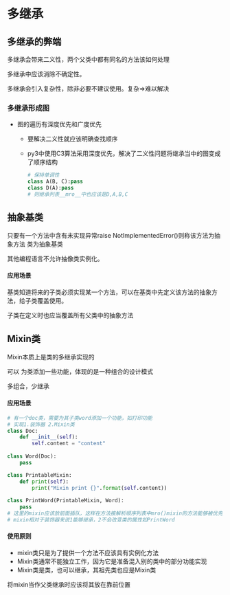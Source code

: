 #  多继承

## 多继承的弊端

多继承会带来二义性，两个父类中都有同名的方法该如何处理

多继承中应该消除不确定性。

多继承会引入复杂性，除非必要不建议使用。复杂=>难以解决

###  多继承形成图

- 图的遍历有深度优先和广度优先

  - 要解决二义性就应该明确查找顺序

  - py3中使用C3算法采用深度优先，解决了二义性问题将继承当中的图变成了顺序结构

    ~~~ python
    # 保持单调性
    class A(B, C):pass
    class D(A):pass 
    # 则继承列表__mro__中也应该是D,A,B,C
    ~~~

##  抽象基类

只要有一个方法中含有未实现异常raise NotImplementedError()则称该方法为抽象方法 类为抽象基类

其他编程语言不允许抽像类实例化。

#### 应用场景

基类知道将来的子类必须实现某一个方法，可以在基类中先定义该方法的抽象方法，给子类覆盖使用。

子类在定义时也应当覆盖所有父类中的抽象方法

## Mixin类

Mixin本质上是类的多继承实现的

可以 为类添加一些功能，体现的是一种组合的设计模式

多组合，少继承

####  应用场景

~~~ python
# 有一个doc类，需要为其子类word添加一个功能，如打印功能
# 实现1.装饰器 2.Mixin类
class Doc:
    def __init__(self):
        self.content = "content"
 
class Word(Doc):
    pass

class PrintableMixin:
    def print(self):
    	print("Mixin print {}".format(self.content))
    
class PrintWord(PrintableMixin, Word):
    pass
# 这里的mixin应该放前面插队，这样在方法接解析顺序列表中mro()mixin的方法能够被优先使用
# mixin相对于装饰器来说1能够继承，2不会改变类的属性如PrintWord
~~~

####  使用原则

- mixin类只是为了提供一个方法不应该具有实例化方法
- Mixin类通常不能独立工作，因为它是准备混入别的类中的部分功能实现
- Mixin类是类，也可以继承，其祖先类也应是Mixin类

将mixin当作父类继承时应该将其放在靠前位置



